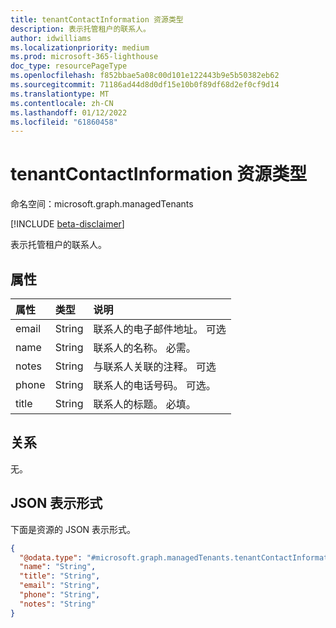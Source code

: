 ```yaml
---
title: tenantContactInformation 资源类型
description: 表示托管租户的联系人。
author: idwilliams
ms.localizationpriority: medium
ms.prod: microsoft-365-lighthouse
doc_type: resourcePageType
ms.openlocfilehash: f852bbae5a08c00d101e122443b9e5b50382eb62
ms.sourcegitcommit: 71186ad44d8d0df15e10b0f89df68d2ef0cf9d14
ms.translationtype: MT
ms.contentlocale: zh-CN
ms.lasthandoff: 01/12/2022
ms.locfileid: "61860458"
---
```

# <a name="tenantcontactinformation-resource-type"></a>tenantContactInformation 资源类型

命名空间：microsoft.graph.managedTenants

[!INCLUDE [beta-disclaimer](../../includes/beta-disclaimer.md)]

表示托管租户的联系人。

## <a name="properties"></a>属性
|属性|类型|说明|
|:---|:---|:---|
|email|String|联系人的电子邮件地址。 可选|
|name|String|联系人的名称。 必需。|
|notes|String|与联系人关联的注释。 可选|
|phone|String|联系人的电话号码。 可选。|
|title|String|联系人的标题。 必填。|

## <a name="relationships"></a>关系
无。

## <a name="json-representation"></a>JSON 表示形式
下面是资源的 JSON 表示形式。
<!-- {
  "blockType": "resource",
  "@odata.type": "microsoft.graph.managedTenants.tenantContactInformation"
}
-->
``` json
{
  "@odata.type": "#microsoft.graph.managedTenants.tenantContactInformation",
  "name": "String",
  "title": "String",
  "email": "String",
  "phone": "String",
  "notes": "String"
}
```
